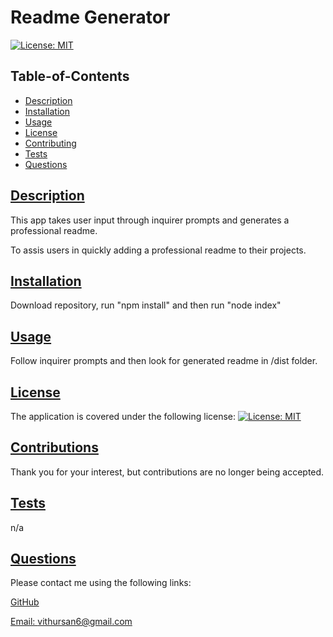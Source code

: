 
  
  # Readme Generator

  [![License: MIT](https://img.shields.io/badge/License-MIT-yellow.svg)](https://opensource.org/licenses/MIT)

  
  ## Table-of-Contents
  
  * [Description](#description)
  * [Installation](#installation)
  * [Usage](#usage)
  * [License](#license)
  * [Contributing](#contributing)
  * [Tests](#tests)
  * [Questions](#questions)
  
  ## [Description](#table-of-contents)
  
  This app takes user input through inquirer prompts and generates a professional readme.
  
  To assis users in quickly adding a professional readme to their projects.
  
  ## [Installation](#table-of-contents)
  
  Download repository, run "npm install" and then run "node index"
  
  ## [Usage](#table-of-contents)
  
  Follow inquirer prompts and then look for generated readme in /dist folder.

  ## [License](#table-of-contents)
  
  
  The application is covered under the following license:
  [![License: MIT](https://img.shields.io/badge/License-MIT-yellow.svg)](https://opensource.org/licenses/MIT)
    
  
  ## [Contributions](#table-of-contents)
  
  
  Thank you for your interest, but contributions are no longer being accepted.
    
  
  ## [Tests](#table-of-contents)
  
  n/a
  
  ## [Questions](#table-of-contents)
  
  Please contact me using the following links:
  
  [GitHub](https://github.com/Vithursan6)
  
  [Email: vithursan6@gmail.com](mailto:vithursan6@gmail.com)

